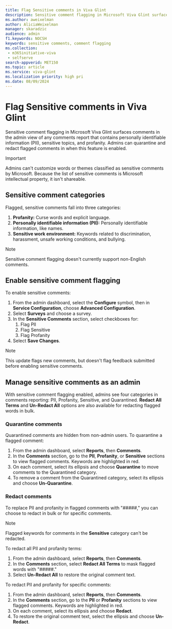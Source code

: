 ```yaml
---
title: Flag Sensitive comments in Viva Glint
description: Sensitive comment flagging in Microsoft Viva Glint surfaces comments in the admin view of the Comments report that contain personally identifiable information (PII), sensitive topics, and profanity.
ms.author: aweixelman
author: AliciaWeixelman
manager: skaradzic
audience: admin
f1.keywords: NOCSH
keywords: sensitive comments, comment flagging
ms.collection: 
 - m365initiative-viva
 - selfserve
search-appverid: MET150
ms.topic: article
ms.service: viva-glint
ms.localization priority: high pri
ms.date: 08/09/2024
---
```


# Flag Sensitive comments in Viva Glint

Sensitive comment flagging in Microsoft Viva Glint surfaces comments in the admin view of any comments report that contains personally identifiable information (PII), sensitive topics, and profanity. Admins can quarantine and redact flagged comments in when this feature is enabled.

> [!IMPORTANT]
> Admins can't customize words or themes classified as sensitive comments by Microsoft. Because the list of sensitive comments is Microsoft intellectual property, it isn't shareable. 

## Sensitive comment categories

Flagged, sensitive comments fall into three categories:

1. **Profanity:** Curse words and explicit language.
1. **Personally identifiable information (PII):** Personally identifiable information, like names.
1. **Sensitive work environment:** Keywords related to discrimination, harassment, unsafe working conditions, and bullying.

> [!NOTE]
> Sensitive comment flagging doesn't currently support non-English comments. 

## Enable sensitive comment flagging

To enable sensitive comments:

1. From the admin dashboard, select the **Configure** symbol, then in **Service Configuration**, choose **Advanced Configuration**.
1. Select **Surveys** and choose a survey.
1. In the **Sensitive Comments** section, select checkboxes for:
   1. Flag PII
   1. Flag Sensitive
   1. Flag Profanity
1. Select **Save Changes**.

> [!NOTE]
> This update flags new comments, but doesn't flag feedback submitted before enabling sensitive comments.

## Manage sensitive comments as an admin

With sensitive comment flagging enabled, admins see four categories in comments reporting: PII, Profanity, Sensitive, and Quarantined. **Redact All Terms** and **Un-Redact All** options are also available for redacting flagged words in bulk.

### Quarantine comments

Quarantined comments are hidden from non-admin users. To quarantine a flagged comment:

1. From the admin dashboard, select **Reports**, then **Comments**.
1. In the **Comments** section, go to the **PII**, **Profanity**, or **Sensitive** sections to view flagged comments. Keywords are highlighted in red.
1. On each comment, select its ellipsis and choose **Quarantine** to move comments to the Quarantined category.
1. To remove a comment from the Quarantined category, select its ellipsis and choose **Un-Quarantine**.

### Redact comments

To replace PII and profanity in flagged comments with "#####," you can choose to redact in bulk or for specific comments.

> [!NOTE]
> Flagged keywords for comments in the **Sensitive** category can't be redacted.

To redact all PII and profanity terms:

1. From the admin dashboard, select **Reports**, then **Comments**.
1. In the **Comments** section, select **Redact All Terms** to mask flagged words with "#####."
1. Select **Un-Redact All** to restore the original comment text.

To redact PII and profanity for specific comments:

1. From the admin dashboard, select **Reports**, then **Comments**.
1. In the **Comments** section, go to the **PII** or **Profanity** sections to view flagged comments. Keywords are highlighted in red.
1. On each comment, select its ellipsis and choose **Redact**.
1. To restore the original comment text, select the ellipsis and choose **Un-Redact**.
